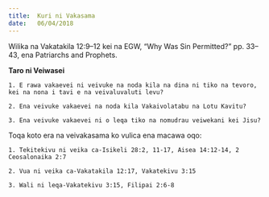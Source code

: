 ```yaml
---
title:  Kuri ni Vakasama
date:   06/04/2018
---
```


Wilika na Vakatakila 12:9–12 kei na EGW, “Why Was Sin Permitted?” pp. 33–43, ena Patriarchs and Prophets. 
 
**Taro ni Veiwasei**

`1. E rawa vakaevei ni veivuke na noda kila na dina ni tiko na tevoro, kei na nona i tavi e na veivaluvaluti levu?`

`2. Ena veivuke vakaevei na noda kila Vakaivolatabu na Lotu Kavitu?`

`3. Ena veivuke vakaevei ni o leqa tiko na nomudrau veiwekani kei Jisu?`

Toqa koto era na veivakasama ko vulica ena macawa oqo:

`1.	Tekitekivu ni veika ca-Isikeli 28:2, 11-17, Aisea 14:12-14, 2 Ceosalonaika 2:7`

`2.	Vua ni veika ca-Vakatakila 12:17, Vakatekivu 3:15`

`3.	Wali ni leqa-Vakatekivu 3:15, Filipai 2:6-8`